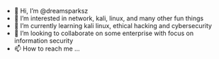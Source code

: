 - 👋 Hi, I’m @dreamsparksz
- 👀 I’m interested in network, kali, linux, and many other fun things
- 🌱 I’m currently learning kali linux, ethical hacking and cybersecurity
- 💞️ I’m looking to collaborate on some enterprise with focus on information security 
- 📫 How to reach me ...

<!---
dreamsparksz/dreamsparksz is a ✨ special ✨ repository because its `README.md` (this file) appears on your GitHub profile.
You can click the Preview link to take a look at your changes.
--->
